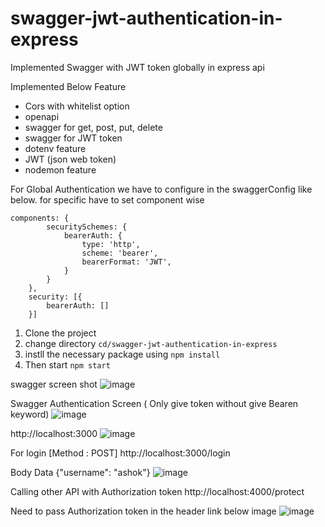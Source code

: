 # swagger-jwt-authentication-in-express
Implemented Swagger with JWT token globally in express api

Implemented Below Feature
- Cors with whitelist option
- openapi
- swagger for get, post, put, delete
- swagger for JWT token
- dotenv feature
- JWT (json web token)
- nodemon feature

For Global Authentication we have to configure in the swaggerConfig like below. for specific have to set component wise
```
components: {
        securitySchemes: {
            bearerAuth: {
                type: 'http',
                scheme: 'bearer',
                bearerFormat: 'JWT',
            }
        }
    },
    security: [{
        bearerAuth: []
    }]
```

1. Clone the project
2. change directory ```cd/swagger-jwt-authentication-in-express```
3. instll the necessary package using ```npm install```
4. Then start ```npm start```

swagger screen shot
![image](https://github.com/goldenashok/swagger-jwt-authentication-in-express/assets/13637127/01ad7148-f8d4-4c48-879d-d3d4acc59483)


Swagger Authentication Screen ( Only give token without give Bearen keyword)
![image](https://github.com/goldenashok/swagger-jwt-authentication-in-express/assets/13637127/c48eabd5-6707-46bc-a5a7-38d25d3ef3f1)

http://localhost:3000
![image](https://github.com/goldenashok/swagger-jwt-authentication-in-express/assets/13637127/13b5b13a-d999-4c2a-a8b7-c62bde0eed82)

For login [Method : POST] http://localhost:3000/login

Body Data {"username": "ashok"}
![image](https://github.com/goldenashok/swagger-jwt-authentication-in-express/assets/13637127/3f019838-8e85-4235-8c66-42f35f190ce5)


Calling other API with Authorization token http://localhost:4000/protect

Need to pass Authorization token in the header link below image
![image](https://github.com/goldenashok/swagger-jwt-authentication-in-express/assets/13637127/605755a6-4d91-4f5d-8384-b79aee9937e8)


